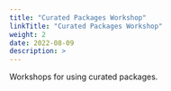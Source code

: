 ```yaml
---
title: "Curated Packages Workshop"
linkTitle: "Curated Packages Workshop"
weight: 2
date: 2022-08-09
description: >  
---
```


Workshops for using curated packages.
